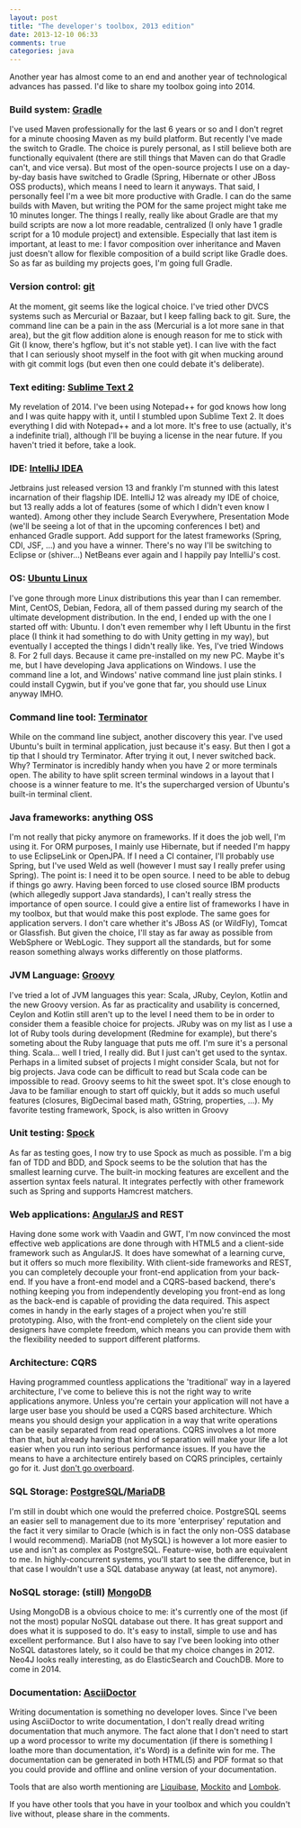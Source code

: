```yaml
---
layout: post
title: "The developer's toolbox, 2013 edition"
date: 2013-12-10 06:33
comments: true
categories: java
---
```


Another year has almost come to an end and another year of technological advances has passed. I'd like to share my toolbox going into 2014. <!--more-->

### Build system: [Gradle](http://www.gradle.org)

I've used Maven professionally for the last 6 years or so and I don't regret for a minute choosing Maven as my build platform. But recently I've made the switch to Gradle. The choice is purely personal, as I still believe both are functionally equivalent (there are still things that Maven can do that Gradle can't, and vice versa). But most of the open-source projects I use on a day-by-day basis have switched to Gradle (Spring, Hibernate or other JBoss OSS products), which means I need to learn it anyways. That said, I personally feel I'm a wee bit more productive with Gradle. I can do the same builds with Maven, but writing the POM for the same project might take me 10 minutes longer. The things I really, really like about Gradle are that my build scripts are now a lot more readable, centralized (I only have 1 gradle script for a 10 module project) and extensible. Especially that last item is important, at least to me: I favor composition over inheritance and Maven just doesn't allow for flexible composition of a build script like Gradle does. So as far as building my projects goes, I'm going full Gradle.

### Version control: [git](http://www.gitscm.org)

At the moment, git seems like the logical choice. I've tried other DVCS systems such as Mercurial or Bazaar, but I keep falling back to git. Sure, the command line can be a pain in the ass (Mercurial is a lot more sane in that area), but the git flow addition alone is enough reason for me to stick with Git (I know, there's hgflow, but it's not stable yet). I can live with the fact that I can seriously shoot myself in the foot with git when mucking around with git commit logs (but even then one could debate it's deliberate).

### Text editing: [Sublime Text 2](http://www.sublimetext.com/)

My revelation of 2014. I've been using Notepad++ for god knows how long and I was quite happy with it, until I stumbled upon Sublime Text 2. It does everything I did with Notepad++ and a lot more. It's free to use (actually, it's a indefinite trial), although I'll be buying a license in the near future. If you haven't tried it before, take a look. 

### IDE: [IntelliJ IDEA](http://www.jetbrains.com/idea/)

Jetbrains just released version 13 and frankly I'm stunned with this latest incarnation of their flagship IDE. IntelliJ 12 was already my IDE of choice, but 13 really adds a lot of features (some of which I didn't even know I wanted). Among other they include Search Everywhere, Presentation Mode (we'll be seeing a lot of that in the upcoming conferences I bet) and enhanced Gradle support. Add support for the latest frameworks (Spring, CDI, JSF, ...) and you have a winner. There's no way I'll be switching to Eclipse or (shiver...) NetBeans ever again and I happily pay IntelliJ's cost.

### OS: [Ubuntu Linux](http://www.ubuntu.org)

I've gone through more Linux distributions this year than I can remember. Mint, CentOS, Debian, Fedora, all of them passed during my search of the ultimate development distribution. In the end, I ended up with the one I started off with: Ubuntu. I don't even remember why I left Ubuntu in the first place (I think it had something to do with Unity getting in my way), but eventually I accepted the things I didn't really like. 
Yes, I've tried Windows 8. For 2 full days. Because it came pre-installed on my new PC. Maybe it's me, but I have developing Java applications on Windows. I use the command line a lot, and Windows' native command line just plain stinks. I could install Cygwin, but if you've gone that far, you should use Linux anyway IMHO.

### Command line tool: [Terminator](https://apps.ubuntu.com/cat/applications/precise/terminator/)

While on the command line subject, another discovery this year. I've used Ubuntu's built in terminal application, just because it's easy. But then I got a tip that I should try Terminator. After trying it out, I never switched back. Why? Terminator is incredibly handy when you have 2 or more terminals open. The ability to have split screen terminal windows in a layout that I choose is a winner feature to me. It's the supercharged version of Ubuntu's built-in terminal client.

### Java frameworks: anything OSS

I'm not really that picky anymore on frameworks. If it does the job well, I'm using it. For ORM purposes, I mainly use Hibernate, but if needed I'm happy to use EclipseLink or OpenJPA. If I need a CI container, I'll probably use Spring, but I've used Weld as well (however I must say I really prefer using Spring). The point is: I need it to be open source. I need to be able to debug if things go awry. Having been forced to use closed source IBM products (which allegedly support Java standards), I can't really stress the importance of open source.
I could give a entire list of frameworks I have in my toolbox, but that would make this post explode. 
The same goes for application servers. I don't care whether it's JBoss AS (or WildFly), Tomcat or Glassfish. But given the choice, I'll stay as far away as possible from WebSphere or WebLogic. They support all the standards, but for some reason something always works differently on those platforms.

### JVM Language: [Groovy](http://groovy-lang.org/)

I've tried a lot of JVM languages this year: Scala, JRuby, Ceylon, Kotlin and the new Groovy version. As far as practicality and usability is concerned, Ceylon and Kotlin still aren't up to the level I need them to be in order to consider them a feasible choice for projects. JRuby was on my list as I use a lot of Ruby tools during development (Redmine for example), but there's someting about the Ruby language that puts me off. I'm sure it's a personal thing. Scala... well I tried, I really did. But I just can't get used to the syntax. Perhaps in a limited subset of projects I might consider Scala, but not for big projects. Java code can be difficult to read but Scala code can be impossible to read. Groovy seems to hit the sweet spot. It's close enough to Java to be familiar enough to start off quickly, but it adds so much useful features (closures, BigDecimal based math, GString, properties, ...). My favorite testing framework, Spock, is also written in Groovy

### Unit testing: [Spock](http://code.google.com/p/spock/)

As far as testing goes, I now try to use Spock as much as possible. I'm a big fan of TDD and BDD, and Spock seems to be the solution that has the smallest learning curve. The built-in mocking features are excellent and the assertion syntax feels natural. It integrates perfectly with other framework such as Spring and supports Hamcrest matchers.

### Web applications: [AngularJS](http://angularjs.org/) and REST

Having done some work with Vaadin and GWT, I'm now convinced the most effective web applications are done through with HTML5 and a client-side framework such as AngularJS. It does have somewhat of a learning curve, but it offers so much more flexibility. With client-side frameworks and REST, you can completely decouple your front-end application from your back-end. If you have a front-end model and a CQRS-based backend, there's nothing keeping you from independently developing you front-end as long as the back-end is capable of providing the data required. This aspect comes in handy in the early stages of a project when you're still prototyping.
Also, with the front-end completely on the client side your designers have complete freedom, which means you can provide them with the flexibility needed to support different platforms.

### Architecture: CQRS 

Having programmed countless applications the 'traditional' way in a layered architecture, I've come to believe this is not the right way to write applications anymore. Unless you're certain your application will not have a large user base you should be used a CQRS based architecture. Which means you should design your application in a way that write operations can be easily separated from read operations. CQRS involves a lot more than that, but already having that kind of separation will make your life a lot easier when you run into serious performance issues. If you have the means to have a architecture entirely based on CQRS principles, certainly go for it. Just [don't go overboard](2013-12-01-on-eventually-consistent-data.md).

### SQL Storage: [PostgreSQL](http://wwW.postgresql.org)/[MariaDB](http://www.mariadb.org)

I'm still in doubt which one would the preferred choice. PostgreSQL seems an easier sell to management due to its more 'enterprisey' reputation and the fact it very similar to Oracle (which is in fact the only non-OSS database I would recommend). MariaDB (not MySQL) is however a lot more easier to use and isn't as complex as PostgreSQL. Feature-wise, both are equivalent to me. In highly-concurrent systems, you'll start to see the difference, but in that case I wouldn't use a SQL database anyway (at least, not anymore).

### NoSQL storage: (still) [MongoDB](http://www.mongodb.org) 

Using MongoDB is a obvious choice to me: it's currently one of the most (if not the most) popular NoSQL database out there. It has great support and does what it is supposed to do. It's easy to install, simple to use and has excellent performance. 
But I also have to say I've been looking into other NoSQL datastores lately, so it could be that my choice changes in 2012. Neo4J looks really interesting, as do ElasticSearch and CouchDB. More to come in 2014. 

### Documentation: [AsciiDoctor](http://asciidoctor.org)

Writing documentation is something no developer loves. Since I've been using AsciiDoctor to write documentation, I don't really dread writing documentation that much anymore. The fact alone that I don't need to start up a word processor to write my documentation (if there is something I loathe more than documentation, it's Word) is a definite win for me. The documentation can be generated in both HTML(5) and PDF format so that you could provide and offline and online version of your documentation.

Tools that are also worth mentioning are [Liquibase](http://www.liquibase.org), [Mockito](http://code.google.com/p/mockito/) and [Lombok](http://projectlombok.org/).

If you have other tools that you have in your toolbox and which you couldn't live without, please share in the comments.

